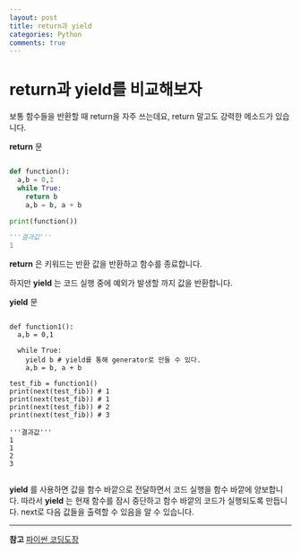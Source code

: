 ```yaml
---
layout: post
title: return과 yield
categories: Python
comments: true
---
```


# return과 yield를 비교해보자


보통 함수들을 반환할 때 return을 자주 쓰는데요, return 말고도 강력한 메소드가 있습니다.


__return__ 문
~~~python

def function():
  a,b = 0,1
  while True:
    return b
    a,b = b, a + b

print(function())

'''결과값'''
1
~~~

__return__ 은 키워드는 반환 값을 반환하고 함수를 종료합니다.

하지만 __yield__ 는 코드 실행 중에 예외가 발생할 까지 값을 반환합니다.

__yield__ 문



<pre><code>
def function1():
  a,b = 0,1

  while True:
    yield b # yield를 통해 generator로 만들 수 있다.
    a,b = b, a + b

test_fib = function1()
print(next(test_fib)) # 1
print(next(test_fib)) # 1
print(next(test_fib)) # 2
print(next(test_fib)) # 3

'''결과값'''
1
1
2
3

</code></pre>

__yield__ 를 사용하면 값을 함수 바깥으로 전달하면서 코드 실행을 함수 바깥에 양보합니다.
따라서 __yield__ 는 현재 함수를 잠시 중단하고 함수 바깥의 코드가 실행되도록 만듭니다.
next로 다음 값들을 출력할 수 있음을 알 수 있습니다.


---
__참고__
[파이썬 코딩도장](https://dojang.io/mod/page/view.php?id=2412)

